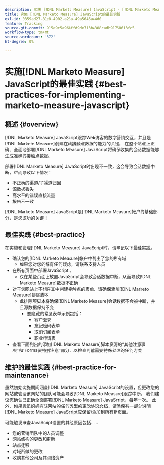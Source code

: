 ```yaml
---
description: 实施 [!DNL Marketo Measure] JavaScript - [!DNL Marketo Measure]的最佳实践
title: 实施 [!DNL Marketo Measure] JavaScript的最佳实践
exl-id: 0359ad27-81e8-4902-a23a-49a5646a44d0
feature: Tracking
source-git-commit: 915e9c5a968ffd9de713b4308cadb91768613fc5
workflow-type: tm+mt
source-wordcount: '372'
ht-degree: 0%

---
```


# 实施[!DNL Marketo Measure] JavaScript的最佳实践 {#best-practices-for-implementing-marketo-measure-javascript}

## 概述 {#overview}

[!DNL Marketo Measure] JavaScript跟踪Web访客的数字营销交互，并且是[!DNL Marketo Measure]创建在线接触点数据的能力的关键。 在整个站点上正确、全面地部署[!DNL Marketo Measure] JavaScript将确保收集的会话数据能够生成准确的接触点数据。

部署[!DNL Marketo Measure] JavaScript时出现不一致，这会导致会话数据中断，进而导致以下情况：

* 不正确的渠道/子渠道归因
* 源数据丢失
* 高水平的错误直接流量
* 报告不一致

[!DNL Marketo Measure] JavaScript是[!DNL Marketo Measure]帐户的基础部分，是您成功的关键！

## 最佳实践 {#best-practice}

在实施和管理[!DNL Marketo Measure] JavaScript时，请牢记以下最佳实践。

* 确认您的[!DNL Marketo Measure]帐户中列出了您的所有域
   * 如果您对您的域有任何疑虑，请联系支持人员
* 在所有页面中部署JavaScript 。
   * 仅在某些页面上放置JavaScript会导致会话数据中断，从而导致[!DNL Marketo Measure]数据不正确
* 对于您网站上不想在其中创建接触点的表单，请确保添加[!DNL Marketo Measure]排除脚本
   * 此排除项脚本将确保[!DNL Marketo Measure]会话数据不会被中断，并且源数据保持不变
      * 要隐藏的常见表单示例包括：
         * 客户登录
         * 忘记密码表单
         * 取消订阅表单
         * 职业申请表
* 查看下面列出的添加[!DNL Marketo Measure]脚本资源的“其他注意事项”和“Forms要特别注意”部分，以检查可能需要特殊处理的任何方案

## 维护的最佳实践 {#best-practice-for-maintenance}

虽然初始实施期间涵盖[!DNL Marketo Measure] JavaScript的设置，但更改您的网站或管理该网站的团队可能会导致[!DNL Marketo Measure]跟踪中断。 我们建议您确认已正确全面部署[!DNL Marketo Measure] JavaScript，每年一次。 此外，如果贵组织拥有该网站的任何类型的更改协议文档，请确保有一部分说明[!DNL Marketo Measure] JavaScript应保留/添加到所有新页面。

可能触发审查JavaScript设置的其他原因包括……

* 您的营销团队中的人员调整
* 网站结构的更改和更新
* 站点迁移
* 对域所做的更改
* 收购其他公司及其网络资产
